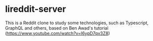 # lireddit-server
This is a Reddit clone to study some technologies, such as Typescript, GraphQL and others, based on Ben Awad's tutorial (https://www.youtube.com/watch?v=I6ypD7qv3Z8)
